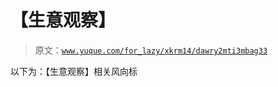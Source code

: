 # 【生意观察】

> 原文：[`www.yuque.com/for_lazy/xkrm14/dawry2mti3mbag33`](https://www.yuque.com/for_lazy/xkrm14/dawry2mti3mbag33)



以下为：【生意观察】相关风向标 



